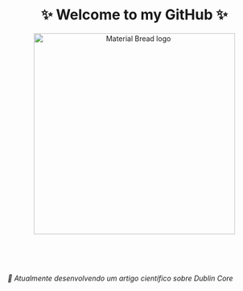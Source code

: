 <h1 align="center">   ✨ Welcome to my GitHub ✨
</h1>

<p align="center">
  <img width="400" src="https://user-images.githubusercontent.com/80781242/173729159-8d9dcfe5-1279-4a1d-9787-0ebaeec6ab51.gif" alt="Material Bread logo">
</p>
<br />
<br />
<br />


 *🔭 Atualmente desenvolvendo um artigo científico sobre Dublin Core* <br />
